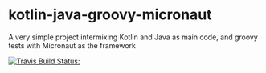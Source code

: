 # kotlin-java-groovy-micronaut

A very simple project intermixing Kotlin and Java as main code, and groovy tests with Micronaut as the framework


[![Travis Build Status:](https://travis-ci.com/RaviH/kotlin-java-groovy-micronaut.svg?branch=master)](https://travis-ci.com/RaviH/kotlin-java-groovy-micronaut)
